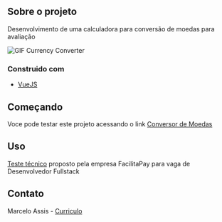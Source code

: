 ## Sobre o projeto

Desenvolvimento de uma calculadora para conversão de moedas para avaliação

![GIF Currency Converter](https://user-images.githubusercontent.com/71731452/129819923-5418a9f1-60f7-4506-8d7e-ca41257d6d3b.gif)


### Construido com

* [VueJS](https://vuejs.org/)

## Começando

Voce pode testar este projeto acessando o link [Conversor de Moedas](https://modest-galileo-2323c5.netlify.app/)

## Uso

[Teste técnico](https://gist.github.com/paludetto/2d6d23a51a780edd8d052140f2b2e8f3) proposto pela empresa FacilitaPay para vaga de Desenvolvedor Fullstack

## Contato

Marcelo Assis - [Curriculo](https://drive.google.com/file/d/13ByPK59ZgGgBwnbT-g8Orfri3dC_2Qa2/view?usp=sharing)
